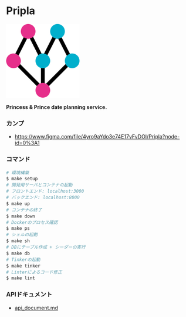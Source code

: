 # Pripla

<img src="./front/assets/logo/logo_black.png" width="200px">

**Princess & Prince date planning service.**

### カンプ

- https://www.figma.com/file/4yro9aYdo3e74E17vFvDOI/Pripla?node-id=0%3A1

### コマンド

```bash
# 環境構築
$ make setup
# 開発用サーバとコンテナの起動
# フロントエンド: localhost:3000
# バックエンド: localhost:8000
$ make up
# コンテナの終了
$ make down
# Dockerのプロセス確認
$ make ps
# シェルの起動
$ make sh
# DBにテーブル作成 + シーダーの実行
$ make db
# Tinkerの起動
$ make tinker
# Linterによるコード修正
$ make lint
```

### APIドキュメント

- [api_document.md](./api_document.md)